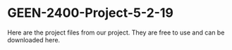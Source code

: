 # GEEN-2400-Project-5-2-19
Here are the project files from our project. They are free to use and can be downloaded here.
